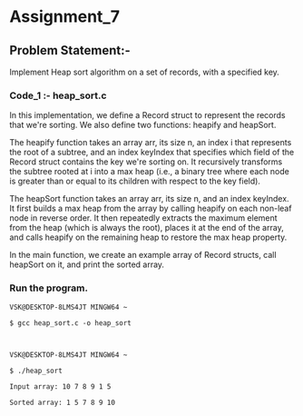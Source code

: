 
# Assignment_7

## Problem Statement:-

Implement Heap sort algorithm on a set of records, with a specified key. 
 

### Code_1 :- heap_sort.c

In this implementation, we define a Record struct to represent the records that we're sorting. We also define two functions:
heapify and heapSort.

The heapify function takes an array arr, its size n, an index i that represents the root of a subtree, and an index keyIndex 
that specifies which field of the Record struct contains the key we're sorting on. It recursively transforms the subtree 
rooted at i into a max heap (i.e., a binary tree where each node is greater than or equal to its children with respect to the key field).

The heapSort function takes an array arr, its size n, and an index keyIndex. It first builds a max heap from the array by 
calling heapify on each non-leaf node in reverse order. It then repeatedly extracts the maximum element from the heap 
(which is always the root), places it at the end of the array, and calls heapify on the remaining heap to restore the 
max heap property.

In the main function, we create an example array of Record structs, call heapSort on it, and print the sorted array.

### Run the program.


    VSK@DESKTOP-8LMS4JT MINGW64 ~

    $ gcc heap_sort.c -o heap_sort



    VSK@DESKTOP-8LMS4JT MINGW64 ~

    $ ./heap_sort

    Input array: 10 7 8 9 1 5

    Sorted array: 1 5 7 8 9 10



